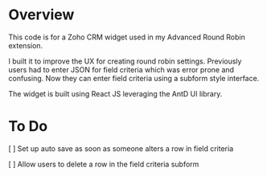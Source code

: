 # Overview

This code is for a Zoho CRM widget used in my Advanced Round Robin extension. 

I built it to improve the UX for creating round robin settings. Previously users had to enter JSON for field criteria
which was error prone and confusing. Now they can enter field criteria using a subform style interface.

The widget is built using React JS leveraging the AntD UI library.

# To Do

[ ] Set up auto save as soon as someone alters a row in field criteria

[ ] Allow users to delete a row in the field criteria subform
